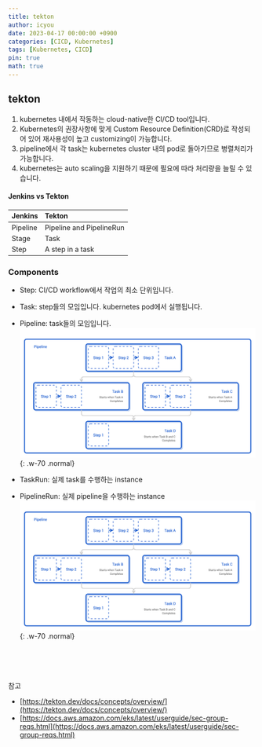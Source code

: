 ```yaml
---
title: tekton
author: icyou
date: 2023-04-17 00:00:00 +0900
categories: [CICD, Kubernetes]
tags: [Kubernetes, CICD]
pin: true
math: true
---
```


## tekton
1. kubernetes 내에서 작동하는 cloud-native한 CI/CD tool입니다.
2. Kubernetes의 권장사항에 맞게 Custom Resource Definition(CRD)로 작성되어 있어 재사용성이 높고 customizing이 가능합니다.
3. pipeline에서 각 task는 kubernetes cluster 내의 pod로 돌아가므로 병렬처리가 가능합니다.
4. kubernetes는 auto scaling을 지원하기 때문에 필요에 따라 처리량을 늘릴 수 있습니다.

#### Jenkins vs Tekton
| Jenkins  | Tekton                    |
|:---------|:--------------------------|
| Pipeline | Pipeline and PipelineRun  |
| Stage    | Task                      |
| Step     | A step in a task          |

### Components
- Step: CI/CD workflow에서 작업의 최소 단위입니다.
- Task: step들의 모임입니다. kubernetes pod에서 실행됩니다.
- Pipeline: task들의 모임입니다. 
![Desktop View](/assets/img/posts/20230417/concept-tasks-pipelines1.png){: .w-70 .normal}

- TaskRun: 실제 task를 수행하는 instance
- PipelineRun: 실제 pipeline을 수행하는 instance
![Desktop View](/assets/img/posts/20230417/concept-tasks-pipelines2.png){: .w-70 .normal}








<br/><br/><br/><br/>
참고 
- [https://tekton.dev/docs/concepts/overview/](https://tekton.dev/docs/concepts/overview/)
- [https://docs.aws.amazon.com/eks/latest/userguide/sec-group-reqs.html](https://docs.aws.amazon.com/eks/latest/userguide/sec-group-reqs.html)